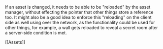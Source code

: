 If an asset is changed, it needs to be able to be "reloaded" by the asset manager, without effecting the pointer that other things store a reference too. It might also be a good idea to enforce this "reloading" on the client side as well using over the network, as the functionality could be used for other things, for example, a wall gets reloaded to reveal a secret room after a server-side condition is met.

[[Assets]]
